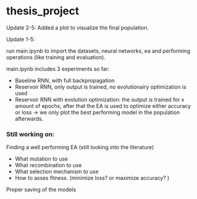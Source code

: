# thesis_project

Update 2-5:
Added a plot to visualize the final population. 

Update 1-5: 

run main.ipynb to import the datasets, neural networks, ea and performing operations (like training and evaluation). 

main.ipynb includes 3 experiments so far:
- Baseline RNN, with full backpropagation
- Reservoir RNN, only output is trained, no evolutionairy optimization is used
- Reservoir RNN with evolution optimization: the output is trained for x amount of epochs, after that the EA is used to optimize either accuracy or loss  -> we only plot the best performing model in the population afterwards. 


### Still working on:

Finding a well performing EA (still looking into the literature)
- What mutation to use
- What recombination to use
- What selection mechanism to use
- How to asses fitness. (minimize loss? or maximize accuracy? ) 

Proper saving of the models



